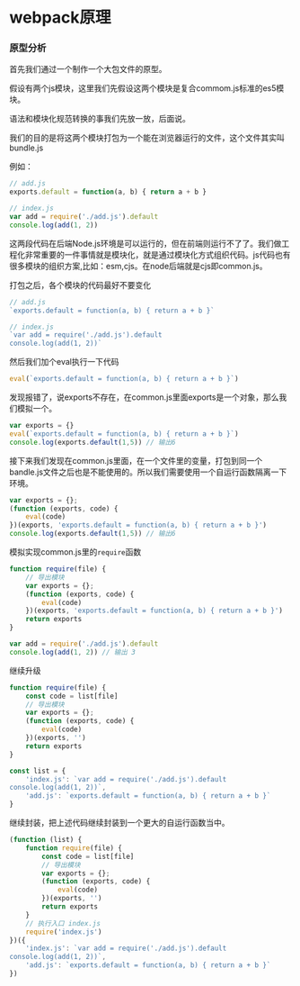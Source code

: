 # webpack原理

### 原型分析

首先我们通过一个制作一个大包文件的原型。

假设有两个js模块，这里我们先假设这两个模块是复合commom.js标准的es5模块。

语法和模块化规范转换的事我们先放一放，后面说。

我们的目的是将这两个模块打包为一个能在浏览器运行的文件，这个文件其实叫bundle.js

例如：

```javascript
// add.js
exports.default = function(a, b) { return a + b }
```

```javascript
// index.js
var add = require('./add.js').default
console.log(add(1, 2))
```

这两段代码在后端Node.js环境是可以运行的，但在前端则运行不了了。我们做工程化非常重要的一件事情就是模块化，就是通过模块化方式组织代码。js代码也有很多模块的组织方案,比如：esm,cjs。在node后端就是cjs即common.js。

打包之后，各个模块的代码最好不要变化

```javascript
// add.js
`exports.default = function(a, b) { return a + b }`

// index.js
`var add = require('./add.js').default
console.log(add(1, 2))`
```

然后我们加个eval执行一下代码

```javascript
eval(`exports.default = function(a, b) { return a + b }`)
```

发现报错了，说exports不存在，在common.js里面exports是一个对象，那么我们模拟一个。

```javascript
var exports = {}
eval(`exports.default = function(a, b) { return a + b }`)
console.log(exports.default(1,5)) // 输出6
```

接下来我们发现在common.js里面，在一个文件里的变量，打包到同一个bandle.js文件之后也是不能使用的。所以我们需要使用一个自运行函数隔离一下环境。

```javascript
var exports = {};
(function (exports, code) {
    eval(code)
})(exports, 'exports.default = function(a, b) { return a + b }')
console.log(exports.default(1,5)) // 输出6
```

模拟实现common.js里的`require`函数

```javascript
function require(file) {
    // 导出模块
    var exports = {};
    (function (exports, code) {
        eval(code)
    })(exports, 'exports.default = function(a, b) { return a + b }')
    return exports
}

var add = require('./add.js').default
console.log(add(1, 2)) // 输出 3
```

继续升级

```javascript
function require(file) {
    const code = list[file]
    // 导出模块
    var exports = {};
    (function (exports, code) {
        eval(code)
    })(exports, '')
    return exports
}

const list = {
    'index.js': `var add = require('./add.js').default
console.log(add(1, 2))`,
    'add.js': `exports.default = function(a, b) { return a + b }`
}
```

继续封装，把上述代码继续封装到一个更大的自运行函数当中。

```javascript
(function (list) {
    function require(file) {
        const code = list[file]
        // 导出模块
        var exports = {};
        (function (exports, code) {
            eval(code)
        })(exports, '')
        return exports
    }
    // 执行入口 index.js
    require('index.js')
})({
    'index.js': `var add = require('./add.js').default
console.log(add(1, 2))`,
    'add.js': `exports.default = function(a, b) { return a + b }`
})
```

